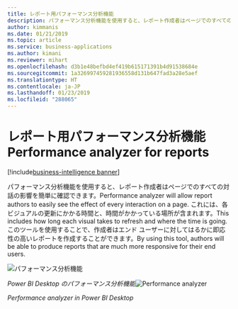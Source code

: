 ```yaml
---
title: レポート用パフォーマンス分析機能
description: パフォーマンス分析機能を使用すると、レポート作成者はページでのすべての対話の影響を簡単に確認できます。
author: kimmanis
ms.date: 01/21/2019
ms.topic: article
ms.service: business-applications
ms.author: kimani
ms.reviewer: mihart
ms.openlocfilehash: d3b1e48befbd4ef419b615171391b4d91538684e
ms.sourcegitcommit: 1a326997459281936558d131b647fad3a28e5aef
ms.translationtype: HT
ms.contentlocale: ja-JP
ms.lasthandoff: 01/23/2019
ms.locfileid: "288065"
---
```

# <a name="performance-analyzer-for-reports"></a><span data-ttu-id="87380-103">レポート用パフォーマンス分析機能</span><span class="sxs-lookup"><span data-stu-id="87380-103">Performance analyzer for reports</span></span>
[!include[business-intelligence banner](../../includes/business-intelligence.md)]


<span data-ttu-id="87380-104">パフォーマンス分析機能を使用すると、レポート作成者はページでのすべての対話の影響を簡単に確認できます。</span><span class="sxs-lookup"><span data-stu-id="87380-104">Performance analyzer will allow report authors to easily see the effect of every interaction on a page.</span></span> <span data-ttu-id="87380-105">これには、各ビジュアルの更新にかかる時間と、時間がかかっている場所が含まれます。</span><span class="sxs-lookup"><span data-stu-id="87380-105">This includes how long each visual takes to refresh and where the time is going.</span></span> <span data-ttu-id="87380-106">このツールを使用することで、作成者はエンド ユーザーに対してはるかに即応性の高いレポートを作成することができます。</span><span class="sxs-lookup"><span data-stu-id="87380-106">By using this tool, authors will be able to produce reports that are much more responsive for their end users.</span></span> 

<span data-ttu-id="87380-107">![パフォーマンス分析機能](media/perf-analyzer-1.png "パフォーマンス分析機能")
<!-- picture -->
*Power BI Desktop のパフォーマンス分析機能*</span><span class="sxs-lookup"><span data-stu-id="87380-107">![Performance analyzer](media/perf-analyzer-1.png "Performance analyzer")
<!-- picture -->
*Performance analyzer in Power BI Desktop*</span></span>
